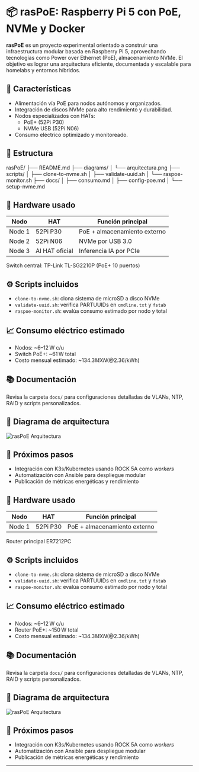 # 📦 rasPoE: Raspberry Pi 5 con PoE, NVMe y Docker

**rasPoE** es un proyecto experimental orientado a construir una infraestructura modular basada en Raspberry Pi 5, aprovechando tecnologías como Power over Ethernet (PoE), almacenamiento NVMe. El objetivo es lograr una arquitectura eficiente, documentada y escalable para homelabs y entornos híbridos.

## 🧠 Características

- Alimentación vía PoE para nodos autónomos y organizados.
- Integración de discos NVMe para alto rendimiento y durabilidad.
- Nodos especializados con HATs:
  - PoE+ (52Pi P30)
  - NVMe USB (52Pi N06)
- Consumo eléctrico optimizado y monitoreado.

## 🧱 Estructura

rasPoE/ ├── README.md ├── diagrams/ │   └── arquitectura.png ├── scripts/ │   ├── clone-to-nvme.sh │   ├── validate-uuid.sh │   └── raspoe-monitor.sh ├── docs/ │   ├── consumo.md │   ├── config-poe.md │   └── setup-nvme.md

## 🔌 Hardware usado

| Nodo | HAT         | Función principal         |
|------|-------------|---------------------------|
| Node 1 | 52Pi P30     | PoE + almacenamiento externo |
| Node 2 | 52Pi N06     | NVMe por USB 3.0             |
| Node 3 | AI HAT oficial | Inferencia IA por PCIe       |

Switch central: TP-Link TL-SG2210P (PoE+ 10 puertos)

## ⚙️ Scripts incluidos

- `clone-to-nvme.sh`: clona sistema de microSD a disco NVMe
- `validate-uuid.sh`: verifica PARTUUIDs en `cmdline.txt` y `fstab`
- `raspoe-monitor.sh`: evalúa consumo estimado por nodo y total

## 📈 Consumo eléctrico estimado

- Nodos: ~6–12 W c/u
- Switch PoE+: ~61 W total
- Costo mensual estimado: ~$134.3 MXN (@$2.36/kWh)

## 📚 Documentación

Revisa la carpeta `docs/` para configuraciones detalladas de VLANs, NTP, RAID y scripts personalizados.

## 📸 Diagrama de arquitectura

![rasPoE Arquitectura](diagrams/arquitectura.png)

## 🚀 Próximos pasos

- Integración con K3s/Kubernetes usando ROCK 5A como *workers*
- Automatización con Ansible para despliegue modular
- Publicación de métricas energéticas y rendimiento

## 🔌 Hardware usado

| Nodo | HAT         | Función principal         |
|------|-------------|---------------------------|
| Node 1 | 52Pi P30     | PoE + almacenamiento externo |

Router principal ER7212PC

## ⚙️ Scripts incluidos

- `clone-to-nvme.sh`: clona sistema de microSD a disco NVMe
- `validate-uuid.sh`: verifica PARTUUIDs en `cmdline.txt` y `fstab`
- `raspoe-monitor.sh`: evalúa consumo estimado por nodo y total

## 📈 Consumo eléctrico estimado

- Nodos: ~6–12 W c/u
- Router PoE+: ~150 W total
- Costo mensual estimado: ~$134.3 MXN (@$2.36/kWh)

## 📚 Documentación

Revisa la carpeta `docs/` para configuraciones detalladas de VLANs, NTP, RAID y scripts personalizados.

## 📸 Diagrama de arquitectura

![rasPoE Arquitectura](diagrams/arquitectura.png)

## 🚀 Próximos pasos

- Integración con K3s/Kubernetes usando ROCK 5A como *workers*
- Automatización con Ansible para despliegue modular
- Publicación de métricas energéticas y rendimiento

---
